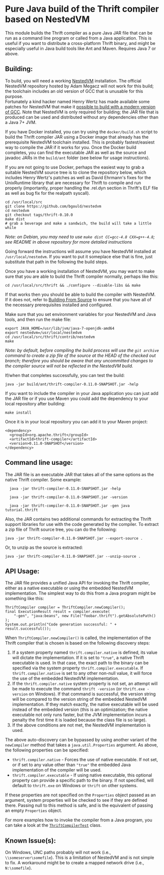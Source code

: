 Pure Java build of the Thrift compiler based on NestedVM
========================================================

This module builds the Thrift compiler as a pure Java JAR file that can be run
as a command line program or called from a Java application.  This is useful if
you want to distribute a cross-platform Thrift binary, and might be especially
useful in Java build tools like Ant and Maven.  Requires Java 7 or above.

Building:
---------

To build, you will need a working [NestedVM][1] installation.  The official 
NestedVM repository hosted by Adam Megacz will not work for this build; the 
toolchain includes an old version of GCC that is unusable for this purpose.  
Fortunately a kind hacker named Henry Wertz has made available some patches for
NestedVM that make it [possible to build with a modern version of GCC][2]. Note
that NestedVM is only required for building; the JAR file that is produced can
be used and distributed without any dependencies other than a Java 7+ JVM.

If you have Docker installed, you can try using the `docker/build.sh` script to
build the Thrift compiler JAR using a Docker image that already has the 
prerequisite NestedVM toolchain installed.  This is probably fastest/easiest
way to compile the JAR if it works for you.  Once the Docker build completes,
you can find the executable JAR as well as the source and javadoc JARs in the
`build/ant` folder (see below for usage instructions).

If you are not going to use Docker, perhaps the easiest way to grab a suitable
NestedVM source tree is to clone the repository below, which includes Henry
Wertz's patches as well as David Ehrmann's fixes for the UnixRuntime library 
that are necessary for  Thrift to compile and run properly (importantly,
proper handling the .rel.dyn section in Thrift's ELF file as well as bug fix
for the realpath syscall).

    cd /usr/local/src
    git clone https://github.com/bgould/nestedvm
    cd nestedvm
    git checkout tags/thrift-0.10.0
    make dist
    # grab a beverage and make a sandwich, the build will take a little while

*Note: on Debian, you may need to use `make dist CC=gcc-4.8 CXX=g++-4.8`;
see README in above repository for more detailed instructions*

Going forward the instructions will assume you have NestedVM installed at
`/usr/local/nestedvm`.  If you want to put it someplace else that is fine,
just substitute that path in the following the build steps.

Once you have a working installation of NestedVM, you may want to make sure
that you are able to build the Thrift compiler normally, perhaps like this:

    cd /usr/local/src/thrift && ./configure --disable-libs && make

If that works then you should be able to build the compiler with NestedVM.  If
it does not, refer to [Building From Source][3] to ensure that you have all of
the necessary prerequisites installed and configured.

Make sure that you set environment variables for your NestedVM and Java tools,
and then run the make file:

    export JAVA_HOME=/usr/lib/jvm/java-7-openjdk-amd64
    export nestedvm=/usr/local/nestedvm
    cd /usr/local/src/thrift/contrib/nestedvm
    make

*Note: by default, before compiling the build process will use the 
`git archive` command to create a zip file of the source at the HEAD of the
checked out branch; therefore you should be aware that any uncommitted changes
to the compiler source will not be reflected in the NestedVM build.*

If/when that completes successfully, you can test the build:

    java -jar build/ant/thrift-compiler-0.11.0-SNAPSHOT.jar -help

If you want to include the compiler in your Java application you can just add
the JAR file or if you use Maven you could add the dependency to your local
repository after building:

    make install

Once it is in your local repository you can add it to your Maven project:

    <dependency>
      <groupId>org.apache.thrift</groupId>
      <artifactId>thrift-compiler</artifactId>
      <version>0.11.0-SNAPSHOT</version>
    </dependency>

Command line usage:
-------------------

The JAR file is an executable JAR that takes all of the same options as the 
native Thrift compiler.  Some example:

      java -jar thrift-compiler-0.11.0-SNAPSHOT.jar -help
    
	  java -jar thrift-compiler-0.11.0-SNAPSHOT.jar -version
    
	  java -jar thrift-compiler-0.11.0-SNAPSHOT.jar -gen java tutorial.thrift

Also, the JAR contains two additional commands for extracting the Thrift
support libraries for use with the code generated by the compiler.  To extract
a zip file of Thrift source tree, you can do the following:

    java -jar thrift-compiler-0.11.0-SNAPSHOT.jar --export-source .

Or, to unzip as the source is extracted:

    java -jar thrift-compiler-0.11.0-SNAPSHOT.jar --unzip-source .

API Usage:
----------

The JAR file provides a unified Java API for invoking the Thrift compiler,
either as a native executable or using the embedded NestedVM implementation. The
simplest way to do this from a Java program might be something like this:

    ThriftCompiler compiler = ThriftCompiler.newCompiler();
    final ExecutionResult result = compiler.execute(
        "-gen", "java:beans", new File("foobar.thrift").getAbsolutePath()
    );
    System.out.println("Code generation successful: " + result.successful());

When `ThriftCompiler.newCompiler()` is called, the implementation of the Thrift
compiler that is chosen is based on the following discovery steps:

 1. If a system property named `thrift.compiler.native` is defined, its value
    will dictate the implementation.  If it is set to `"true"`, a native Thrift
    executable is used.  In that case, the exact path to the binary can be
    specified via the system property `thrift.compiler.executable`. If
    `thrift.compiler.native` is set to any other non-null value, it will force
    the use of the embedded NestedVM implementation.
 2. If the `thrift.compiler.native` system property is not set, an attempt will
    be made to execute the command `thrift -version` (or  `thrift.exe -version`
    on Windows).  If that command is successful, the version string will be
    compared to the version string of the embedded NestedVM implementation.  If
    they match exactly, the native executable will be used instead of the
    embedded version (this is an optimization; the native executable not only
    runs faster, but the JVM implementation incurs a penalty the first time
    it is loaded because the class file is so large).
 3. If the above conditions are not met, the NestedVM implementation is used.

The above auto-discovery can be bypassed by using another variant of the
`newCompiler` method that takes a `java.util.Properties` argument.  As above,
the following properties can be specified:

  * `thrift.compiler.native` - Forces the use of native executable.  If not set,
    or if set to any value other than `"true"` the embedded Java implementation
    of the compiler will be used.<br/>
  * `thrift.compiler.executable` - If using native executable, this optional 
    property can provide a specific path to the binary.  If not specified, will
    default to `thrift.exe` on Windows or `thrift` on other systems.

If these properties are not specified on the `Properties` object passed as an
argument, system properties will be checked to see if they are defined there.
Passing null to this method is safe, and is the equivalent of passing an empty
`Properties` object.

For more examples how to invoke the compiler from a Java program, you can
take a look at the [`ThriftCompilerTest`][4] class.

Known Issue(s):
---------------

On Windows, UNC paths probably will not work (i.e., `\\someserver\somefile`).
This is a limitation of NestedVM and is not simple to fix.  A workaround might
be to create a mapped network drive (i.e., `N:\somefile`).

[1]: http://nestedvm.ibex.org/
[2]: https://lists.hcoop.net/pipermail/nestedvm/2014-September/000151.html
[3]: http://thrift.apache.org/docs/BuildingFromSource
[4]: src/test/java/org/apache/thrift/compiler/ThriftCompilerTest.java
